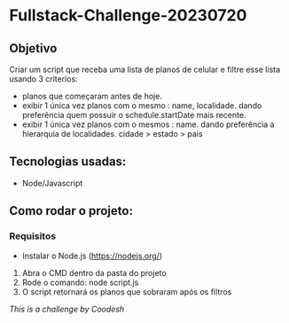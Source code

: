 # Fullstack-Challenge-20230720

## Objetivo

Criar um script que receba uma lista de planos de celular e filtre esse lista usando 3 criterios:
- planos que começaram antes de hoje.
- exibir 1 única vez planos com o mesmo : name, localidade. dando preferência quem possuir o schedule.startDate mais recente.
- exibir 1 única vez planos com o mesmos : name. dando preferência a hierarquia de localidades. cidade > estado > pais

## Tecnologias usadas:

- Node/Javascript

## Como rodar o projeto:

### Requisitos
- Instalar o Node.js (https://nodejs.org/)

1. Abra o CMD dentro da pasta do projeto
2. Rode o comando: node script.js
3. O script retornará os planos que sobraram após os filtros


*This is a challenge by Coodesh*
